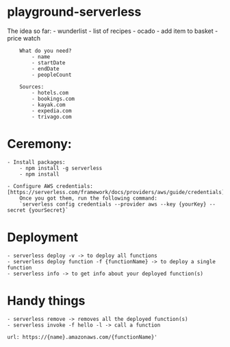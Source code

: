 # playground-serverless

The idea so far:
    - wunderlist
        - list of recipes
    - ocado
        - add item to basket
    - price watch

        What do you need?
            - name
            - startDate
            - endDate
            - peopleCount

        Sources:
            - hotels.com
            - bookings.com
            - kayak.com
            - expedia.com
            - trivago.com

# Ceremony:
    - Install packages:
        - npm install -g serverless
        - npm install

    - Configure AWS credentials: [https://serverless.com/framework/docs/providers/aws/guide/credentials]
        Once you got them, run the following command:
        `serverless config credentials --provider aws --key {yourKey} --secret {yourSecret}`

# Deployment
    - serverless deploy -v -> to deploy all functions
    - serverless deploy function -f {functionName} -> to deploy a single function
    - serverless info -> to get info about your deployed function(s)

# Handy things
    - serverless remove -> removes all the deployed function(s)
    - serverless invoke -f hello -l -> call a function

    url: https://{name}.amazonaws.com/{functionName}'
